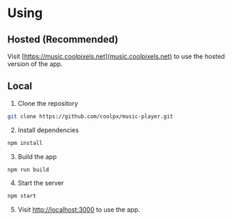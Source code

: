 # Using
## Hosted (Recommended)
Visit [https://music.coolpixels.net](music.coolpixels.net) to use the hosted version of the app.
## Local
1. Clone the repository
```bash
git clone https://github.com/coolpx/music-player.git
```
2. Install dependencies
```bash
npm install
```
3. Build the app
```bash
npm run build
```
4. Start the server
```bash
npm start
```
5. Visit [http://localhost:3000](localhost:3000) to use the app.